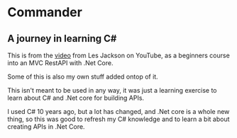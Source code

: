 # Commander
## A journey in learning C#

This is from the [video](https://www.youtube.com/watch?v=fmvcAzHpsk8) from Les Jackson
on YouTube, as a beginners course into an MVC RestAPI with .Net Core.

Some of this is also my own stuff added ontop of it.

This isn't meant to be used in any way, it was just a learning exercise to learn
about C# and .Net core for building APIs.

I used C# 10 years ago, but a lot has changed, and .Net core is a whole new thing,
so this was good to refresh my C# knowledge and to learn a bit about creating APIs
in .Net Core.
